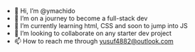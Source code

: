 - 👋 Hi, I’m @ymachido
- 👀 I’m on a journey to become a full-stack dev
- 🌱 I’m currently learning html, CSS and soon to jump into JS
- 💞️ I’m looking to collaborate on any starter dev project
- 📫 How to reach me through yusuf4882@outlook.com

<!---
ymachido/ymachido is a ✨ special ✨ repository because its `README.md` (this file) appears on your GitHub profile.
You can click the Preview link to take a look at your changes.
--->
